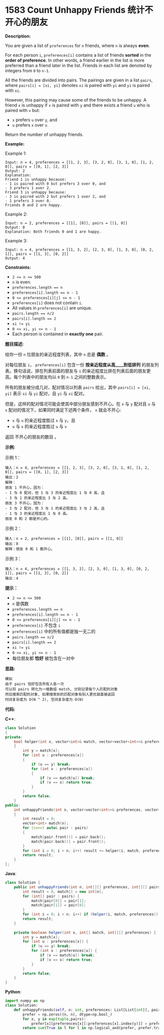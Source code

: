 # 1583 Count Unhappy Friends 统计不开心的朋友

__Description:__

You are given a list of `preferences` for `n` friends, where `n` is always __even__.

For each person `i`, `preferences[i]` contains a list of friends __sorted__ in the __order of preference__. In other words, a friend earlier in the list is more preferred than a friend later in the list. Friends in each list are denoted by integers from `0` to `n-1`.

All the friends are divided into pairs. The pairings are given in a list `pairs`, where `pairs[i] = [xi, yi]` denotes `xi` is paired with `yi` and `yi` is paired with `xi`.

However, this pairing may cause some of the friends to be unhappy. A friend `x` is unhappy if `x` is paired with `y` and there exists a friend `u` who is paired with `v` but:

- `x` prefers `u` over `y`, and
- `u` prefers `x` over `v`.

Return the number of unhappy friends.

__Example:__

Example 1:

```text
Input: n = 4, preferences = [[1, 2, 3], [3, 2, 0], [3, 1, 0], [1, 2, 0]], pairs = [[0, 1], [2, 3]]
Output: 2
Explanation:
Friend 1 is unhappy because:
- 1 is paired with 0 but prefers 3 over 0, and
- 3 prefers 1 over 2.
Friend 3 is unhappy because:
- 3 is paired with 2 but prefers 1 over 2, and
- 1 prefers 3 over 0.
Friends 0 and 2 are happy.
```

Example 2:

```text
Input: n = 2, preferences = [[1], [0]], pairs = [[1, 0]]
Output: 0
Explanation: Both friends 0 and 1 are happy.
```

Example 3:

```text
Input: n = 4, preferences = [[1, 3, 2], [2, 3, 0], [1, 3, 0], [0, 2, 1]], pairs = [[1, 3], [0, 2]]
Output: 4
```

__Constraints:__

- `2 <= n <= 500`
- `n` is even.
- `preferences.length == n`
- `preferences[i].length == n - 1`
- `0 <= preferences[i][j] <= n - 1`
- `preferences[i]` does not contain `i`.
- All values in `preferences[i]` are unique.
- `pairs.length == n/2`
- `pairs[i].length == 2`
- `xi != yi`
- `0 <= xi, yi <= n - 1`
- Each person is contained in __exactly one__ pair.

__题目描述:__

给你一份 `n` 位朋友的亲近程度列表，其中 `n` 总是 __偶数__ 。

对每位朋友 `i`， `preferences[i]` 包含一份 __按亲近程度从高____到低排列__ 的朋友列表。换句话说，排在列表前面的朋友与 `i` 的亲近程度比排在列表后面的朋友更高。每个列表中的朋友均以 `0` 到 `n-1` 之间的整数表示。

所有的朋友被分成几对，配对情况以列表 `pairs` 给出，其中 `pairs[i] = [xi, yi]` 表示 `xi` 与 `yi` 配对，且 `yi` 与 `xi` 配对。

但是，这样的配对情况可能会使其中部分朋友感到不开心。在 `x` 与 `y` 配对且 `u` 与 `v` 配对的情况下，如果同时满足下述两个条件， `x` 就会不开心:

- `x` 与 `u` 的亲近程度胜过 `x` 与 `y`，且
- `u` 与 `x` 的亲近程度胜过 `u` 与 `v`

返回 不开心的朋友的数目 。

__示例:__

示例 1：

```text
输入：n = 4, preferences = [[1, 2, 3], [3, 2, 0], [3, 1, 0], [1, 2, 0]], pairs = [[0, 1], [2, 3]]
输出：2
解释：
朋友 1 不开心，因为：
- 1 与 0 配对，但 1 与 3 的亲近程度比 1 与 0 高，且
- 3 与 1 的亲近程度比 3 与 2 高。
朋友 3 不开心，因为：
- 3 与 2 配对，但 3 与 1 的亲近程度比 3 与 2 高，且
- 1 与 3 的亲近程度比 1 与 0 高。
朋友 0 和 2 都是开心的。
```

示例 2：

```text
输入：n = 2, preferences = [[1], [0]], pairs = [[1, 0]]
输出：0
解释：朋友 0 和 1 都开心。
```

示例 3：

```text
输入：n = 4, preferences = [[1, 3, 2], [2, 3, 0], [1, 3, 0], [0, 2, 1]], pairs = [[1, 3], [0, 2]]
输出：4
```

__提示：__

- `2 <= n <= 500`
- `n` 是偶数
- `preferences.length == n`
- `preferences[i].length == n - 1`
- `0 <= preferences[i][j] <= n - 1`
- `preferences[i]` 不包含 `i`
- `preferences[i]` 中的所有值都是独一无二的
- `pairs.length == n/2`
- `pairs[i].length == 2`
- `xi != yi`
- `0 <= xi, yi <= n - 1`
- 每位朋友都 __恰好__ 被包含在一对中

__思路:__

```text
模拟
由于 pairs 恰好包含所有人各一次
可以将 pairs 转化为一维数组 match, 分别记录每个人匹配的对象
然后搜索匹配的对象, 如果搜索到的匹配对象有别人更优就直接返回
时间复杂度为 O(N ^ 2), 空间复杂度为 O(N)
```

__代码:__

__C++__:

```C++
class Solution 
{
private:
    bool helper(int x, vector<int>& match, vector<vector<int>>& preferences) 
    {
        int y = match[x];
        for (int u : preferences[x]) 
        {
            if (u == y) break;
            for (int v : preferences[u]) 
            {
                if (v == match[u]) break;
                if (v == x) return true;
            }
        }
        return false;
    }
public:
    int unhappyFriends(int n, vector<vector<int>>& preferences, vector<vector<int>>& pairs) 
    {
        int result = 0;
        vector<int> match(n);
        for (const auto& pair : pairs) 
        {
            match[pair.front()] = pair.back();
            match[pair.back()] = pair.front();
        }
        for (int i = 0; i < n; i++) result += helper(i, match, preferences);
        return result;
    }
};
```

__Java__:

```Java
class Solution {
    public int unhappyFriends(int n, int[][] preferences, int[][] pairs) {
        int result = 0, match[] = new int[n];
        for (int[] pair : pairs) {
            match[pair[0]] = pair[1];
            match[pair[1]] = pair[0];
        }
        for (int i = 0; i < n; i++) if (helper(i, match, preferences)) ++result;
        return result;
    }
    
    private boolean helper(int x, int[] match, int[][] preferences) {
        int y = match[x];
        for (int u : preferences[x]) {
            if (u == y) break;
            for (int v : preferences[u]) {
                if (v == match[u]) break;
                if (v == x) return true;
            }
        }
        return false;
    }
}
```

__Python__:

```Python
import numpy as np
class Solution:
    def unhappyFriends(self, n: int, preferences: List[List[int]], pairs: List[List[int]]) -> int:
        prefer = np.zeros((n, n), dtype=np.bool_)
        for x, y in map(tuple,pairs):
            prefer[x][preferences[x][:preferences[x].index(y)]] = prefer[y][preferences[y][:preferences[y].index(x)]] = True
        return sum(True in l for l in np.logical_and(prefer, prefer.transpose()))
```
